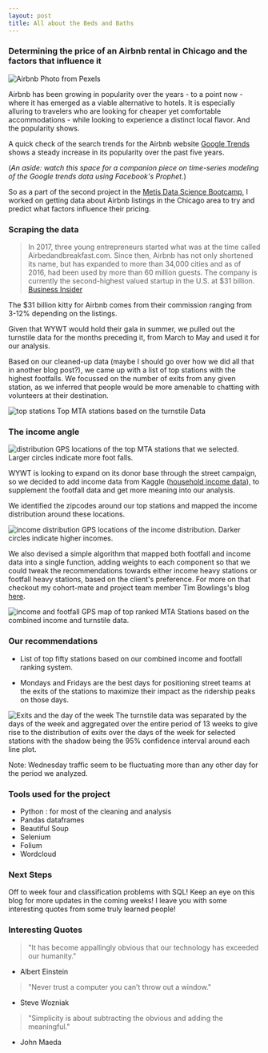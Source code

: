```yaml
---
layout: post
title: All about the Beds and Baths
---
```

### Determining the price of an Airbnb rental in Chicago and the factors that influence it
![Airbnb](/images/blog3/pexels-photo-276724.jpeg)
Photo from Pexels

Airbnb has been growing in popularity over the years - to a point now - where it has emerged as a viable alternative to hotels. It is especially alluring to travelers who are looking for cheaper yet comfortable accommodations - while looking to experience a distinct local flavor. And the popularity shows.

A quick check of the search trends for the Airbnb website [Google Trends](https://trends.google.com/trends/?geo=US) shows a steady increase in its popularity over the past five years.

(*An aside: watch this space for a companion piece on time-series modeling of the Google trends data using Facebook's Prophet.*)

<script type="text/javascript" src="https://ssl.gstatic.com/trends_nrtr/1544_RC05/embed_loader.js"></script> <script type="text/javascript"> trends.embed.renderExploreWidget("TIMESERIES", {"comparisonItem":[{"keyword":"/m/0svqyn7","geo":"US","time":"today 5-y"},{"keyword":"/m/025ypk","geo":"US","time":"today 5-y"}],"category":0,"property":""}, {"exploreQuery":"date=today%205-y&geo=US&q=%2Fm%2F0svqyn7,%2Fm%2F025ypk","guestPath":"https://trends.google.com:443/trends/embed/"}); </script>

So as a part of the second project in the [Metis Data Science Bootcamp](https://www.thisismetis.com/data-science-bootcamps?gclid=EAIaIQobChMI49W6ofuJ3gIVFY7ICh3aFg4QEAAYASAAEgJsevD_BwE), I worked on getting data about Airbnb listings in the Chicago area to try and predict what factors influence their pricing.

### Scraping the data

>In 2017, three young entrepreneurs started what was at the time called Airbedandbreakfast.com. Since then, Airbnb has not only shortened its name, but has expanded to more than 34,000 cities and as of 2016, had been used by more than 60 million guests. The company is currently the second-highest valued startup in the U.S. at $31 billion.
>[Business Insider](https://www.businessinsider.com/brian-chesky-airbnb-ceo-life-story-photos-2017-7#along-with-a-third-cofounder-nathan-blecharczyk-gebbia-and-chesky-started-what-was-at-the-time-called-airbedandbreakfastcom-8)

The $31 billion kitty for Airbnb comes from their commission ranging from 3-12% depending on the listings. 

Given that WYWT would hold their gala in summer, we pulled out the turnstile data for the months preceding it, from March to May and used it for our analysis.

Based on our cleaned-up data (maybe I should go over how we did all that in another blog post?), we came up with a list of top stations with the highest footfalls. We focussed on the number of exits from any given station, as we inferred that people would be more amenable to chatting with volunteers at their destination.

![top stations](images/stations_by_exits.png)
Top MTA stations based on the turnstile Data

### The income angle

![distribution](images/Exit_map.png)
GPS locations of the top MTA stations that we selected. Larger circles indicate more foot falls.

WYWT is looking to expand on its donor base through the street campaign, so we decided to add income data from Kaggle ([household income data](https://www.kaggle.com/goldenoakresearch/us-household-income-stats-geo-locations)), to supplement the footfall data and get more meaning into our analysis.

We identified the zipcodes around our top stations and mapped the income distribution around these locations.

![income distribution](images/Income_map.png)
GPS locations of the income distribution. Darker circles indicate higher incomes.

We also devised a simple algorithm that mapped both footfall and income data into a single function, adding weights to each component so that we could tweak the recommendations towards either income heavy stations or footfall heavy stations, based on the client's preference. For more on that checkout my cohort-mate and project team member Tim Bowlings's blog [here](https://extraordinaryleastsquares.com/data-science/).

![income and footfall](images/Rank_Map.png)
GPS map of top ranked MTA Stations based on the combined income and turnstile data.

### Our recommendations

* List of top fifty stations based on our combined income and footfall ranking system.

* Mondays and Fridays are the best days for positioning street teams at the exits of the stations to maximize their impact as the ridership peaks on those days.

![Exits and the day of the week](images/exits_week.png)
The turnstile data was separated by the days of the week and aggregated over the entire period of 13 weeks to give rise to the distribution of exits over the days of the week for selected stations with the shadow being the 95% confidence interval around each line plot.

Note: Wednesday traffic seem to be fluctuating more than any other day for the period we analyzed.

### Tools used for the project

* Python : for most of the cleaning and analysis
* Pandas dataframes
* Beautiful Soup
* Selenium
* Folium
* Wordcloud

### Next Steps

Off to week four and classification problems with SQL! Keep an eye on this blog for more updates in the coming weeks! I leave you with some interesting quotes from some truly learned people!

### Interesting Quotes

>"It has become appallingly obvious that our technology has exceeded our humanity."
- Albert Einstein

>"Never trust a computer you can’t throw out a window."
- Steve Wozniak

>"Simplicity is about subtracting the obvious and adding the meaningful."
- John Maeda
